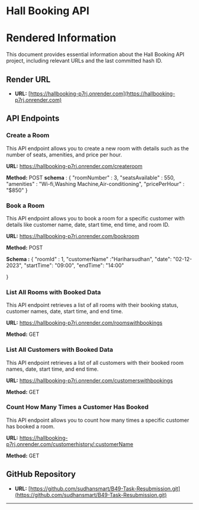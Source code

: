 # Hall Booking API

# Rendered Information

This document provides essential information about the Hall Booking API project, including relevant URLs and the last committed hash ID.

## Render URL

- **URL:** [https://hallbooking-p7rj.onrender.com](https://hallbooking-p7rj.onrender.com)

## API Endpoints

### Create a Room

This API endpoint allows you to create a new room with details such as the number of seats, amenities, and price per hour.

**URL:** https://hallbooking-p7rj.onrender.com/createroom

**Method:** POST
**schema** :  {
      "roomNumber" : 3,
    "seatsAvailable" : 550,
         "amenities" : "Wi-fi,Washing Machine,Air-conditioning",
       "pricePerHour" : "$850"
    }

### Book a Room

This API endpoint allows you to book a room for a specific customer with details like customer name, date, start time, end time, and room ID.

**URL:** https://hallbooking-p7rj.onrender.com/bookroom

**Method:** POST

**Schema :** {
     "roomId" : 1,
    "customerName" :"Hariharsudhan",
    "date": "02-12-2023",
    "startTime": "09:00",
    "endTime": "14:00"
   
   
}

### List All Rooms with Booked Data

This API endpoint retrieves a list of all rooms with their booking status, customer names, date, start time, and end time.

**URL:** https://hallbooking-p7rj.onrender.com/roomswithbookings

**Method:** GET

### List All Customers with Booked Data

This API endpoint retrieves a list of all customers with their booked room names, date, start time, and end time.

**URL:** https://hallbooking-p7rj.onrender.com/customerswithbookings

**Method:** GET

### Count How Many Times a Customer Has Booked

This API endpoint allows you to count how many times a specific customer has booked a room.

**URL:** https://hallbooking-p7rj.onrender.com/customerhistory/:customerName

**Method:** GET

## GitHub Repository

- **URL:** [https://github.com/sudhansmart/B49-Task-Resubmission.git](https://github.com/sudhansmart/B49-Task-Resubmission.git)

---
